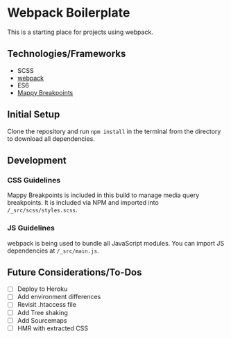 # Webpack Boilerplate
This is a starting place for projects using webpack.

## Technologies/Frameworks
- SCSS
- [webpack](https://webpack.js.org/)
- ES6
- [Mappy Breakpoints](https://github.com/zellwk/mappy-breakpoints)

## Initial Setup
Clone the repository and run `npm install` in the terminal from the directory to download all dependencies.

## Development
### CSS Guidelines
Mappy Breakpoints is included in this build to manage media query breakpoints. It is included via NPM and imported into `/_src/scss/styles.scss`.

### JS Guidelines
webpack is being used to bundle all JavaScript modules. You can import JS dependencies at `/_src/main.js`.

## Future Considerations/To-Dos
- [ ] Deploy to Heroku
- [ ] Add environment differences
- [ ] Revisit .htaccess file
- [ ] Add Tree shaking
- [ ] Add Sourcemaps
- [ ] HMR with extracted CSS